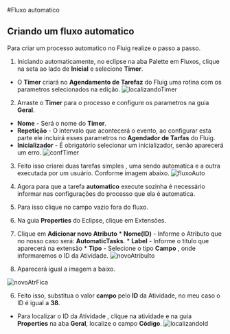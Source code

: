 #Fluxo automatico
## Criando um fluxo automatico

Para criar um processo automatico no Fluig realize o passo a passo.

1. Iniciando automaticamente, no eclipse na aba Palette em Fluxos, clique na seta ao lado de **Inicial** e selecione **Timer**.
  * O **Timer** criará no **Agendamento de Tarefaz** do Fluig uma rotina com os parametros selecionados na edição.
  ![localizandoTimer](https://github.com/robertoShimokawa/Fluig/blob/master/Fluxo%20Automatico/images/localizandoTimer_01.JPG)

2. Arraste o **Timer** para o processo e configure os parametros na guia **Geral**.
  * **Nome** - Será o nome do **Timer**.
  * **Repetição** - O intervalo que acontecerá o evento, ao configurar esta parte ele incluirá esses parametros no **Agendador de Tarfas** do Fluig.
  * **Inicializador** - É obrigatório selecionar um inicializador, senão aparecerá um erro.
  ![confTimer](https://github.com/robertoShimokawa/Fluig/blob/master/Fluxo%20Automatico/images/confTimer_02.JPG)

3. Feito isso criarei duas tarefas simples , uma sendo automatica e a outra executada por um usuário. Conforme imagem abaixo.
  ![fluxoAuto](https://github.com/robertoShimokawa/Fluig/blob/master/Fluxo%20Automatico/images/fluxoAuto_03.JPG)

4. Agora para que a tarefa **automatico** execute sozinha é necessário informar nas configurações do processo que ela é automatica.
  1. Para isso clique no campo vazio fora do fluxo.
  2. Na guia **Properties** do Eclipse, clique em Extensões.
  3. Clique em **Adicionar novo Atributo**
    * **Nome(ID)** - Informe o Atributo que no nosso caso será: **AutomaticTasks**.
    * **Label** - Informe o titulo que aparecerá na extensão
    * **Tipo** - Selecione o tipo **Campo** , onde informaremos o ID da Atividade.
  ![novoAtribulto](https://github.com/robertoShimokawa/Fluig/blob/master/Fluxo%20Automatico/images/nvAtrConf_04.JPG)

5. Aparecerá igual a imagem a baixo.
  
  ![novoAtrFica](https://github.com/robertoShimokawa/Fluig/blob/master/Fluxo%20Automatico/images/nvAtrFica_05.JPG)

6. Feito isso, substitua o valor **campo** pelo **ID** da Atividade, no meu caso o ID é igual a **38**.
  * Para localizar o ID da Atividade , clique na atividade e na guia **Properties** na aba **Geral**, localize o campo **Código**.
  ![localizandoId](https://github.com/robertoShimokawa/Fluig/blob/master/Fluxo%20Automatico/images/localizandoIdTask_06.JPG)